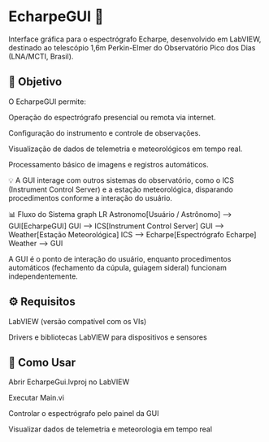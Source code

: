 # EcharpeGUI 🌌

Interface gráfica para o espectrógrafo Echarpe, desenvolvido em LabVIEW, destinado ao telescópio 1,6m Perkin-Elmer do Observatório Pico dos Dias (LNA/MCTI, Brasil).

## 🎯 Objetivo

O EcharpeGUI permite:

Operação do espectrógrafo presencial ou remota via internet.

Configuração do instrumento e controle de observações.

Visualização de dados de telemetria e meteorológicos em tempo real.

Processamento básico de imagens e registros automáticos.

💡 A GUI interage com outros sistemas do observatório, como o ICS (Instrument Control Server) e a estação meteorológica, disparando procedimentos conforme a interação do usuário.


📊 Fluxo do Sistema
graph LR
    Astronomo[Usuário / Astrônomo] --> GUI[EcharpeGUI]
    GUI --> ICS[Instrument Control Server]
    GUI --> Weather[Estação Meteorológica]
    ICS --> Echarpe[Espectrógrafo Echarpe]
    Weather --> GUI


A GUI é o ponto de interação do usuário, enquanto procedimentos automáticos (fechamento da cúpula, guiagem sideral) funcionam independentemente.

## ⚙️ Requisitos

LabVIEW (versão compatível com os VIs)

Drivers e bibliotecas LabVIEW para dispositivos e sensores

## 🚀 Como Usar

Abrir EcharpeGui.lvproj no LabVIEW

Executar Main.vi

Controlar o espectrógrafo pelo painel da GUI

Visualizar dados de telemetria e meteorologia em tempo real
